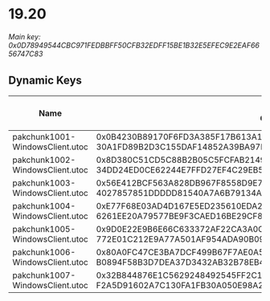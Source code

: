 # 19.20

###### *Main key: 0x0D78949544CBC971FEDBBFF50CFB32EDFF15BE1B32E5EFEC9E2EAF6656747C83*

## Dynamic Keys

| Name                              | Key</br>GUID                                                                                            | High Res Textures |
|-----------------------------------|---------------------------------------------------------------------------------------------------------|-------------------|
| pakchunk1001-WindowsClient.utoc   | 0x0B4230B89170F6FD3A385F17B613A1CD47779C7393088235826C7FEDE7A9983A</br>30A1FD89B2D3C155DAF14852A39BA97F | ❌                 |
| pakchunk1002-WindowsClient.utoc   | 0x8D380C51CD5C88B2B05C5FCFAB214997AB3D230E525D81CA8924E1390846E531</br>34DD24ED0CE62244E7FFD27EF4C29EB5 | ❌                 |
| pakchunk1003-WindowsClient.utoc   | 0x56E412BCF563A828DB967F8558D9E7436463A0D8ECD8FF1D0F9EEA4838612B1D</br>4027857851DDDDD81540A7A6B79134AA | ❌                 |
| pakchunk1004-WindowsClient.utoc   | 0xE77F68E03AD4D167E5ED235610EDA29BCFD96282FB08124EBF3FB784DD1C7390</br>6261EE20A79577BE9F3CAED16BE29CF8 | ❌                 |
| pakchunk1005-WindowsClient.utoc   | 0x9D0E22E9B6E66C633372AF22CA3A0CFC11946D7D83488251019F7AFEA68E7FF6</br>772E01C212E9A77A501AF954ADA90B09 | ❌                 |
| pakchunk1006-WindowsClient.utoc   | 0x80A0FC47CE3BA7DCF499B67F7AE0A5A1CCB567D1A0D5D6998E4FE00EA737E1AE</br>B0894F58B3D7DEA37D3432AB32B78EB4 | ❌                 |
| pakchunk1007-WindowsClient.utoc   | 0x32B844876E1C5629248492545FF2C101A36D818576D15062479A1A3032769C0F</br>F2A5D91602A7C130FA1FB30A050E98A2 | ❌                 |
